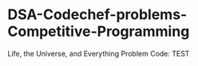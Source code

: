 # DSA-Codechef-problems-Competitive-Programming
Life, the Universe, and Everything    Problem  Code: TEST
